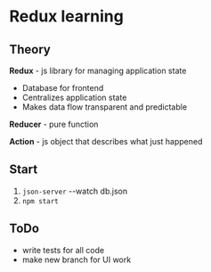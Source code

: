 # Redux learning

## Theory

**Redux** - js library for managing application state

- Database for frontend
- Centralizes application state
- Makes data flow transparent and predictable

**Reducer** - pure function

**Action** - js object that describes what just happened

## Start

1. `json-server` --watch db.json
2. `npm start`

## ToDo

- write tests for all code
- make new branch for UI work
